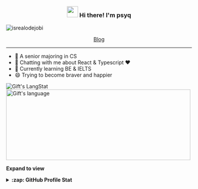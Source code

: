 <!-- Heading -->
<h3 align="center"><img src = "https://raw.githubusercontent.com/MartinHeinz/MartinHeinz/master/wave.gif" width = 30px> Hi there! I'm psyq</h3>

<!-- Profile Views -->
<p align="left"> 
  <img src="https://komarev.com/ghpvc/?username=psyq55262227&label=Profile%20views&color=0e75b6&style=flat" alt="isrealodejobi" />
</p>
<p align="center">
  <a href="https://www.blog.psyqlk.space">Blog</a>
</p>

---

- 🔭 A senior majoring in CS
- 💬 Chatting with me about React & Typescript ❤ 
- 🌱 Currently learning BE & IELTS
- 😄 Trying to become braver and happier


<div>
   <img align="center" src="https://github-readme-streak-stats.herokuapp.com/?user=psyq55262227" alt="Gift's LangStat" />
  <img align="center" src="https://github-readme-stats.vercel.app/api/top-langs?username=psyq55262227&langs_count=10&show_icons=true&locale=en&layout=compact&theme=light" alt="Gift's language" height="192px"  width="500px"/>
</div>

**Expand to view**
<details>
  <summary><b>:zap: GitHub Profile Stat</b></summary>
  <img src="https://github-readme-stats.anuraghazra1.vercel.app/api?username=psyq55262227&show_icons=true" />
</details>
